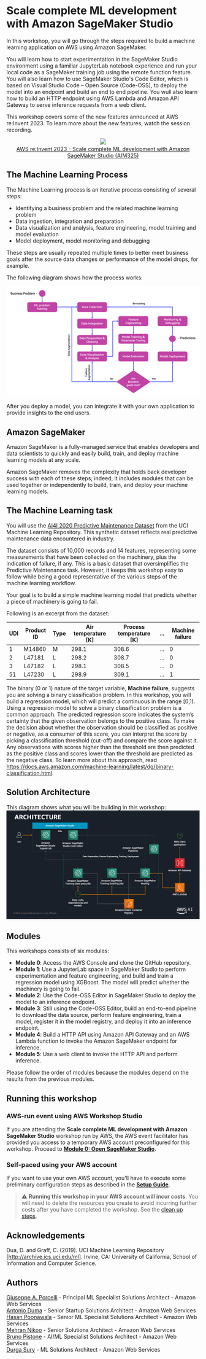 # Scale complete ML development with Amazon SageMaker Studio

In this workshop, you will go through the steps required to build a machine learning application on AWS using Amazon SageMaker. 

You will learn how to start experimentation in the SageMaker Studio environment using a familiar JupyterLab notebook experience and run your local code as a SageMaker training job using the remote function feature. You will also learn how to use SageMaker Studio's Code Editor, which is based on Visual Studio Code – Open Source (Code-OSS), to deploy the model into an endpoint and build an end to end pipeline. You wull also learn how to build an HTTP endpoint using AWS Lambda and Amazon API Gateway to serve inference requests from a web client.

This workshop covers some of the new features announced at AWS re:Invent 2023. To learn more about the new features, watch the session recording.

<a href="https://www.youtube.com/embed/stB-F6jswno?si=20oR_uX5CFLo9ebR">
    <p align="center">
        <img src="https://img.youtube.com/vi/stB-F6jswno/0.jpg" />
        <br>
        AWS re:Invent 2023 - Scale complete ML development with Amazon SageMaker Studio (AIM325)
    </p>
</a>


## The Machine Learning Process

The Machine Learning process is an iterative process consisting of several steps:

- Identifying a business problem and the related machine learning problem
- Data ingestion, integration and preparation
- Data visualization and analysis, feature engineering, model training and model evaluation
- Model deployment, model monitoring and debugging

These steps are usually repeated multiple times to better meet business goals after the source data changes or performance of the model drops, for example.

The following diagram shows how the process works:

<img src="images/ml_process.png" alt="ML Process" />

After you deploy a model, you can integrate it with your own application to provide insights to the end users.

## Amazon SageMaker

Amazon SageMaker is a fully-managed service that enables developers and data scientists to quickly and easily build, train, and deploy machine learning models at any scale.

Amazon SageMaker removes the complexity that holds back developer success with each of these steps; indeed, it includes modules that can be used together or independently to build, train, and deploy your machine learning models.


## The Machine Learning task

You will use the <a href="https://archive.ics.uci.edu/ml/datasets/AI4I+2020+Predictive+Maintenance+Dataset">AI4I 2020 Predictive Maintenance Dataset</a> from the UCI Machine Learning Repository. This synthetic dataset reflects real predictive maintenance data encountered in industry.

The dataset consists of 10,000 records and 14 features, representing some measurements that have been collected on the machinery, plus the indication of failure, if any. This is a basic dataset that oversimplifies the Predictive Maintenance task. However, it keeps this workshop easy to follow while being a good representative of the various steps of the machine learning workflow.

Your goal is to build a simple machine learning model that predicts whether a piece of machinery is going to fail.

Following is an excerpt from the dataset:

|UDI|Product ID|Type|Air temperature [K]|Process temperature [K]|...|Machine failure|
|-------|-------|-------|-------|-------|-------|-------|
|1|M14860|M|298.1|308.6|...|0|
|2|L47181|L|298.2|308.7|...|0|
|3|L47182|L|298.1|308.5|...|0|
|51|L47230|L|298.9|309.1|...|1|

The binary (0 or 1) nature of the target variable, **Machine failure**, suggests you are solving a binary classification problem. In this workshop, you will build a regression model, which will predict a continuous in the range [0,1). Using a regression model to solve a binary classification problem is a common approach. The predicted regression score indicates the system’s certainty that the given observation belongs to the positive class. To make the decision about whether the observation should be classified as positive or negative, as a consumer of this score, you can interpret the score by picking a classification threshold (cut-off) and compare the score against it. Any observations with scores higher than the threshold are then predicted as the positive class and scores lower than the threshold are predicted as the negative class. To learn more about this approach, read https://docs.aws.amazon.com/machine-learning/latest/dg/binary-classification.html.


## Solution Architecture

This diagram shows what you will be building in this workshop:
<img src="images/architecture.png" alt="Architecture" />


## Modules

This workshops consists of six modules:

- **Module 0**: Access the AWS Console and clone the GitHub repository.
- **Module 1**: Use a JupyterLab space in SageMaker Studio to perform experimentation and feature engineering, and build and train a regression model using XGBoost. The model will predict whether the machinery is going to fail.
- **Module 2**: Use the Code-OSS Editor in SageMaker Studio to deploy the model to an inference endpoint.
- **Module 3**: Still using the Code-OSS Editor, build an end-to-end pipeline to download the data source, perform feature engineering, train a model, register it in the model registry, and deploy it into an inference endpoint.
- **Module 4**: Build a HTTP API using Amazon API Gateway and an AWS Lambda function to invoke the Amazon SageMaker endpoint for inference.
- **Module 5**: Use a web client to invoke the HTTP API and perform inference.

Please follow the order of modules because the modules depend on the results from the previous modules.

## Running this workshop

### AWS-run event using AWS Workshop Studio
If you are attending the **Scale complete ML development with Amazon SageMaker Studio** workshop run by AWS, the AWS event facilitator has provided you access to a temporary AWS account preconfigured for this workshop. Proceed to <a href="./00_open_sagemaker_studio/README.md">**Module 0: Open SageMaker Studio**</a>.

### Self-paced using your AWS account
If you want to use your own AWS account, you'll have to execute some preliminary configuration steps as described in the **<a href="./setup/README.md">Setup Guide</a>**.

> :warning: **Running this workshop in your AWS account will incur costs**. You will need to delete the resources you create to avoid incurring further costs after you have completed the workshop. See the [clean up steps](./cleanup/README.md).

## Acknowledgements

Dua, D. and Graff, C. (2019). UCI Machine Learning Repository [http://archive.ics.uci.edu/ml]. Irvine, CA: University of California, School of Information and Computer Science.

## Authors

[Giuseppe A. Porcelli](https://it.linkedin.com/in/giuporcelli) - Principal ML Specialist Solutions Architect - Amazon Web Services<br />
[Antonio Duma](https://it.linkedin.com/in/antoniod82) - Senior Startup Solutions Architect - Amazon Web Services <br />
[Hasan Poonawala](https://www.linkedin.com/in/hasanp) - Senior ML Specialist Solutions Architect - Amazon Web Services <br />
[Mehran Nikoo](https://www.linkedin.com/in/mnikoo/) - Senior Solutions Architect - Amazon Web Services <br />
[Bruno Pistone](https://www.linkedin.com/in/bpistone) - AI/ML Specialist Solutions Architect - Amazon Web Services<br />
[Durga Sury](https://www.linkedin.com/in/durgasury) - ML Solutions Architect - Amazon Web Services<br />